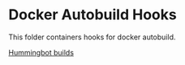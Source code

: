# Docker Autobuild Hooks

This folder containers hooks for docker autobuild.

[Hummingbot builds](https://hub.docker.com/r/theholiestroger/hummingbot/builds)